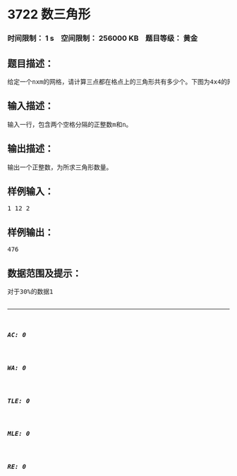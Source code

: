 # 3722 数三角形   
### 时间限制： 1 s&nbsp;&nbsp;&nbsp;&nbsp;空间限制： 256000 KB&nbsp;&nbsp;&nbsp;&nbsp;题目等级： 黄金  
## 题目描述：  

<pre>
给定一个nxm的网格，请计算三点都在格点上的三角形共有多少个。下图为4x4的网格上的一个三角形
</pre>
  
  
## 输入描述：  

<pre>
输入一行，包含两个空格分隔的正整数m和n。
</pre>
  
  
## 输出描述：  

<pre>
输出一个正整数，为所求三角形数量。
</pre>
  
  
## 样例输入：  

<pre>
1 12 2
</pre>
  
  
## 样例输出：  

<pre>
476
</pre>
  
  
## 数据范围及提示：  

<pre>
对于30%的数据1<m, n<10对于100%的数据  1<m, n<1000
</pre>
  
  
***  

##### AC: 0  
##### WA: 0  
##### TLE: 0  
##### MLE: 0  
##### RE: 0  
